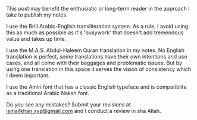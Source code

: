 This post may benefit the enthusiatic or long-term reader in the approach I take to publish my notes. 

I use the Brill Arabic-English transliteration system. As a rule, I avoid using this as much as possible as it's 'busywork' that doesn't add tremendous value and takes up time.

I use the M.A.S. Abdul-Haleem Quran translation in my notes. No English translation is perfect, some translations have their own intentions and use cases, and all come with their baggages and problematic issues. But by using one translation in this space it serves the vision of consistency which I deem important.

I use the Amiri font that has a classic English typeface and is compatiblite as a traditional Arabic Naksh font. 

Do you see any mistakes? Submit your revisions at ismailkhan.xyz@gmail.com and I conduct a review in sha Allah.



